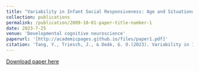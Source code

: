 ```yaml
---
title: "Variability in Infant Social Responsiveness: Age and Situational Differences in Attention-Following."
collection: publications
permalink: /publication/2009-10-01-paper-title-number-1
date: 2023-7-25
venue: 'Developmental cognitive neuroscience'
paperurl: '[http://academicpages.github.io/files/paper1.pdf]'
citation: 'Tang, Y., Triesch, J., & Deák, G. O.(2023). Variability in Infant Social Responsiveness: Age and Situational Differences in Attention-Following. Developmental cognitive neuroscience, 63, 101283. '
---
```



[Download paper here](http://academicpages.github.io/files/paper1.pdf)

